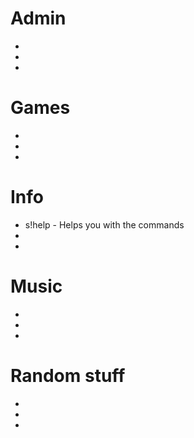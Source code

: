 # Admin
-
-
-

# Games
-
-
-

# Info
- s!help - Helps you with the commands
-
-

# Music
-
-
-

# Random stuff
-
-
-
